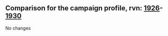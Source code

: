 ## Comparison for the campaign profile, rvn: [1926](https://github.com/PRO100KatYT/FortniteProfileRevisions/tree/main/profiles/campaign/1926%20campaign.json)-[1930](https://github.com/PRO100KatYT/FortniteProfileRevisions/tree/main/profiles/campaign/1930%20campaign.json)

No changes
